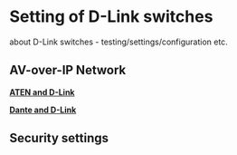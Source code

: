 # Setting of D-Link switches
about D-Link switches - testing/settings/configuration etc.

## AV-over-IP Network
[**ATEN and D-Link**](https://github.com/yaraslav/Setting_of_D-Link_switches/blob/main/D-Link%20and%20ATEN%20AVoIP.md)

[**Dante and D-Link**](https://github.com/yaraslav/Setting_of_D-Link_switches/blob/main/Dlink%20and%20Dante%20AVoIP%20devices.md)

## Security settings 
